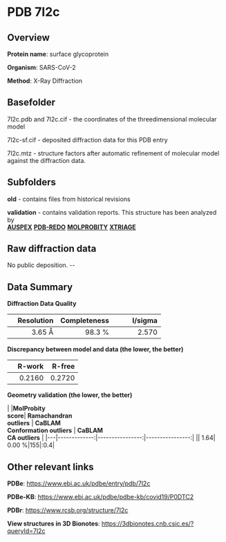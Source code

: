 # PDB 7l2c

## Overview

**Protein name**: surface glycoprotein

**Organism**: SARS-CoV-2

**Method**: X-Ray Diffraction



## Basefolder

7l2c.pdb and 7l2c.cif - the coordinates of the threedimensional molecular model

7l2c-sf.cif - deposited diffraction data for this PDB entry

7l2c.mtz - structure factors after automatic refinement of molecular model against the diffraction data.

## Subfolders



**old** - contains files from historical revisions

**validation** - contains validation reports. This structure has been analyzed by <br>[**AUSPEX**](https://github.com/thorn-lab/coronavirus_structural_task_force/tree/master/pdb/surface_glycoprotein/SARS-CoV-2/7l2c/validation/auspex) [**PDB-REDO**](https://github.com/thorn-lab/coronavirus_structural_task_force/tree/master/pdb/surface_glycoprotein/SARS-CoV-2/7l2c/validation/pdb-redo) [**MOLPROBITY**](https://github.com/thorn-lab/coronavirus_structural_task_force/tree/master/pdb/surface_glycoprotein/SARS-CoV-2/7l2c/validation/molprobity) [**XTRIAGE**](https://github.com/thorn-lab/coronavirus_structural_task_force/blob/master/pdb/surface_glycoprotein/SARS-CoV-2/7l2c/validation/Xtriage_output.log)   



## Raw diffraction data

No public deposition. --<br> 

## Data Summary
**Diffraction Data Quality**

|   | Resolution | Completeness| I/sigma |
|---|-------------:|----------------:|--------------:|
|   |3.65 Å|98.3  %|<img width=50/>2.570|

**Discrepancy between model and data (the lower, the better)**

|   | **R-work**| **R-free**   
|---|-------------:|----------------:|           
||  0.2160|  0.2720|

**Geometry validation (the lower, the better)**

|   |**MolProbity<br>score**| **Ramachandran<br>outliers** | **CaBLAM<br>Conformation outliers** | **CaBLAM<br>CA outliers** |
|---|-------------:|----------------:|----------------:|
||  1.64|  0.00 %|155|:0.4|

 

 



## Other relevant links 
**PDBe**:  https://www.ebi.ac.uk/pdbe/entry/pdb/7l2c

**PDBe-KB**: https://www.ebi.ac.uk/pdbe/pdbe-kb/covid19/P0DTC2 
 
**PDBr**: https://www.rcsb.org/structure/7l2c 

**View structures in 3D Bionotes**: https://3dbionotes.cnb.csic.es/?queryId=7l2c

